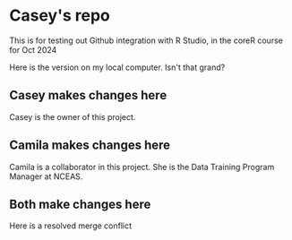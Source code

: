 # Casey's repo

This is for testing out Github integration with R Studio, in the coreR course for Oct 2024

Here is the version on my local computer.  Isn't that grand?

## Casey makes changes here

Casey is the owner of this project.

## Camila makes changes here

Camila is a collaborator in this project. She is the Data Training Program Manager at NCEAS.

## Both make changes here

Here is a resolved merge conflict
